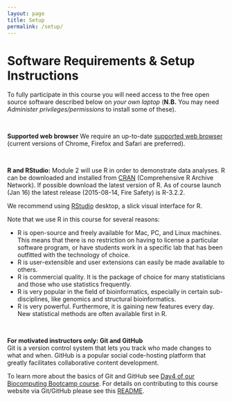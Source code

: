 ```yaml
---
layout: page
title: Setup 
permalink: /setup/
---
```


# Software Requirements & Setup Instructions
To fully participate in this course you will need access to the free open source software described below on *your own laptop* (**N.B.** You may need _Administer privileges/permissions_ to install some of these). 

<br>

**Supported web browser**
We require an up-to-date [supported web browser](https://help.github.com/articles/supported-browsers/) (current versions of Chrome, Firefox and Safari are preferred). 

<br>

**R and RStudio:**
Module 2 will use R in order to demonstrate data analyses. R can be downloaded and installed from [CRAN](http://cran.r-project.org/index.html) (Comprehensive R Archive Network). If possible download the latest version of R. As of course launch (Jan 16) the latest release (2015-08-14, Fire Safety) is R-3.2.2.

We recommend using [RStudio](http://www.rstudio.com/products/rstudio/) desktop, a slick visual interface for R.

Note that we use R in this course for several reasons:

- R is open-source and freely available for Mac, PC, and Linux machines. This means that there is no restriction on having to license a particular software program, or have students work in a specific lab that has been outfitted with the technology of choice. 
- R is user-extensible and user extensions can easily be made available to others. 
- R is commercial quality. It is the package of choice for many statisticians and those who use statistics frequently. 
- R is very popular in the field of bioinformatics, especially in certain sub-disciplines, like genomics and structural bioinformatics.  
- R is very powerful. Furthermore, it is gaining new features every day. New statistical methods are often available first in R. 

<br>

**For motivated instructors only: Git and GitHub**  
Git is a version control system that lets you track who made changes to what and when.  GitHub is a popular social code-hosting platform that greatly facilitates collaborative content development.  

To learn more about the basics of Git and GitHub see [Day4 of our Biocomputing Bootcamp course](http://bioboot.github.io/web-2015/day4/).  For details on contributing to this course website via Git/GitHub please see this [README](https://github.com/bioboot/bioinf525_w16).

<!--- Still to complete...
### Why this class

### The semi-flipped classroom
-->
